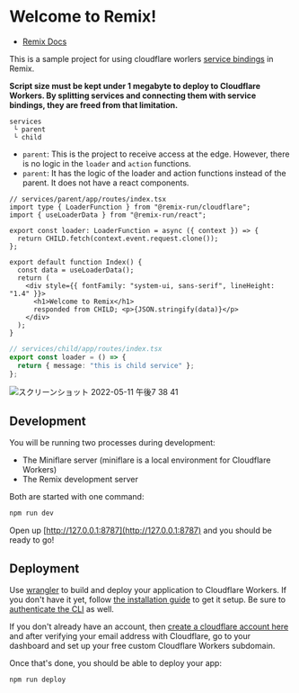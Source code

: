 # Welcome to Remix!

- [Remix Docs](https://remix.run/docs)

This is a sample project for using cloudflare worlers [service bindings](https://developers.cloudflare.com/workers/learning/using-services/) in Remix.

**Script size must be kept under 1 megabyte to deploy to Cloudflare Workers. By splitting services and connecting them with service bindings, they are freed from that limitation.**

```
services
 └ parent 
 └ child
```

- `parent`: This is the project to receive access at the edge. However, there is no logic in the `loader` and `action` functions.
- `parent`: It has the logic of the loader and action functions instead of the parent. It does not have a react components.

```tsx
// services/parent/app/routes/index.tsx
import type { LoaderFunction } from "@remix-run/cloudflare";
import { useLoaderData } from "@remix-run/react";

export const loader: LoaderFunction = async ({ context }) => {
  return CHILD.fetch(context.event.request.clone());
};

export default function Index() {
  const data = useLoaderData();
  return (
    <div style={{ fontFamily: "system-ui, sans-serif", lineHeight: "1.4" }}>
      <h1>Welcome to Remix</h1>
      responded from CHILD; <p>{JSON.stringify(data)}</p>
    </div>
  );
}

```

```ts
// services/child/app/routes/index.tsx
export const loader = () => {
  return { message: "this is child service" };
};
```

![スクリーンショット 2022-05-11 午後7 38 41](https://user-images.githubusercontent.com/6711766/167831032-845673ec-fd6b-405c-8401-1083befc7df1.png)

## Development

You will be running two processes during development:

- The Miniflare server (miniflare is a local environment for Cloudflare Workers)
- The Remix development server

Both are started with one command:

```sh
npm run dev
```

Open up [http://127.0.0.1:8787](http://127.0.0.1:8787) and you should be ready to go!

## Deployment

Use [wrangler](https://developers.cloudflare.com/workers/cli-wrangler) to build and deploy your application to Cloudflare Workers. If you don't have it yet, follow [the installation guide](https://developers.cloudflare.com/workers/cli-wrangler/install-update) to get it setup. Be sure to [authenticate the CLI](https://developers.cloudflare.com/workers/cli-wrangler/authentication) as well.

If you don't already have an account, then [create a cloudflare account here](https://dash.cloudflare.com/sign-up) and after verifying your email address with Cloudflare, go to your dashboard and set up your free custom Cloudflare Workers subdomain.

Once that's done, you should be able to deploy your app:

```sh
npm run deploy
```

